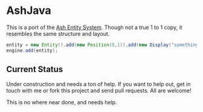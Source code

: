 # AshJava

This is a port of the [Ash Entity System](http://www.ashframework.org/). Though
not a true 1 to 1 copy, it resembles the same structure and layout.

```java
entity = new Entity().add(new Position(0,1)).add(new Display("something"));
engine.add(entity);
```

## Current Status

Under construction and needs a ton of help. If you want to help out, get in
touch with me or fork this project and send pull requests. All are welcome!

This is no where near done, and needs help.
